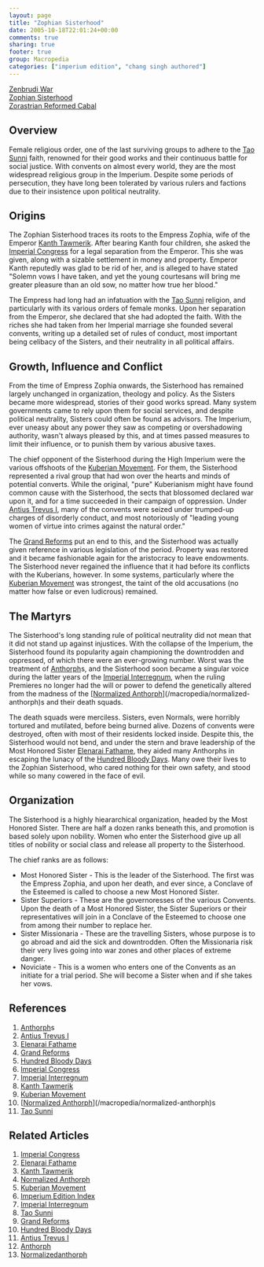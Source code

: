 ```yaml
---
layout: page
title: "Zophian Sisterhood"
date: 2005-10-18T22:01:24+00:00
comments: true
sharing: true
footer: true
group: Macropedia
categories: ["imperium edition", "chang singh authored"]
---
```


<div class='row'>
	<div class='col-md-4'><a href='/macropedia/zenbrudi-war'>Zenbrudi War</a></div>
	<div class='col-md-4'><a href='/macropedia/zophian-sisterhood'>Zophian Sisterhood</a></div>
	<div class='col-md-4'><a href='/macropedia/zorastrian-reformed-cabal'>Zorastrian Reformed Cabal</a></div>
</div>



## Overview

Female religious order, one of the last surviving groups to adhere to the [Tao Sunni](/macropedia/tao-sunni) faith, renowned for their good works and their continuous battle for social justice.  With convents on almost every world, they are the most widespread religious group in the Imperium.  Despite some periods of persecution, they have long been tolerated by various rulers and factions due to their insistence upon political neutrality.

## Origins

The Zophian Sisterhood traces its roots to the Empress Zophia, wife of the Emperor [Kanth Tawmerik](/macropedia/kanth-tawmerik).  After bearing Kanth four children, she asked the [Imperial Congress](/macropedia/imperial-congress) for a legal separation from the Emperor.  This she was given, along with a sizable settlement in money and property.  Emperor Kanth reputedly was glad to be rid of her, and is alleged to have stated "Solemn vows I have taken, and yet the young courtesans will bring me greater pleasure than an old sow, no matter how true her blood."

The Empress had long had an infatuation with the [Tao Sunni](/macropedia/tao-sunni) religion, and particularly with its various orders of female monks.  Upon her separation from the Emperor, she declared that she had adopted the faith.  With the riches she had taken from her Imperial marriage she founded several convents, writing up a detailed set of rules of conduct, most important being celibacy of the Sisters, and their neutrality in all political affairs.

## Growth, Influence and Conflict

From the time of Empress Zophia onwards, the Sisterhood has remained largely unchanged in organization, theology and policy.  As the Sisters became more widespread, stories of their good works spread.  Many system governments came to rely upon them for social services, and despite political neutrality, Sisters could often be found as advisors.  The Imperium, ever uneasy about any power they saw as competing or overshadowing authority, wasn't always pleased by this, and at times passed measures to limit their influence, or to punish them by various abusive taxes.

The chief opponent of the Sisterhood during the High Imperium were the various offshoots of the [Kuberian Movement](/macropedia/kuberian-movement).  For them, the Sisterhood represented a rival group that had won over the hearts and minds of potential converts.  While the original, "pure" Kuberianism might have found common cause with the Sisterhood, the sects that blossomed declared war upon it, and for a time succeeded in their campaign of oppression.  Under [Antius Trevus I](/macropedia/antius-trevus-one), many of the convents were seized under trumped-up charges of disorderly conduct, and most notoriously of "leading young women of virtue into crimes against the natural order."

The [Grand Reforms](/macropedia/grand-reforms) put an end to this, and the Sisterhood was actually given reference in various legislation of the period.  Property was restored and it became fashionable again for the aristocracy to leave endowments.  The Sisterhood never regained the influence that it had before its conflicts with the Kuberians, however.  In some systems, particularly where the [Kuberian Movement](/macropedia/kuberian-movement) was strongest, the taint of the old accusations (no matter how false or even ludicrous) remained.

## The Martyrs

The Sisterhood's long standing rule of political neutrality did not mean that it did not stand up against injustices.  With the collapse of the Imperium, the Sisterhood found its popularity again championing the downtrodden and oppressed, of which there were an ever-growing number.  Worst was the treatment of [Anthorph](/macropedia/anthorph)s, and the Sisterhood soon became a singular voice during the latter years of the [Imperial Interregnum](/macropedia/imperial-interregnum), when the ruling Premieres no longer had the will or power to defend the genetically altered from the madness of the [[Normalized Anthorph](/macropedia/normalized-anthorph)](/macropedia/normalized-anthorph)s and their death squads.

The death squads were merciless.  Sisters, even Normals, were horribly tortured and mutilated, before being burned alive.  Dozens of convents were destroyed, often with most of their residents locked inside.  Despite this, the Sisterhood would not bend, and under the stern and brave leadership of the Most Honored Sister [Elenarai Fathame](/macropedia/elenarai-fathame), they aided many Anthorphs in escaping the lunacy of the [Hundred Bloody Days](/macropedia/hundred-bloody-days).  Many owe their lives to the Zophian Sisterhood, who cared nothing for their own safety, and stood while so many cowered in the face of evil.

## Organization

The Sisterhood is a highly hieararchical organization, headed by the Most Honored Sister.  There are half a dozen ranks beneath this, and promotion is based solely upon nobility.  Women who enter the Sisterhood give up all titles of nobility or social class and release all property to the Sisterhood.

The chief ranks are as follows:

* Most Honored Sister - This is the leader of the Sisterhood.  The first was the Empress Zophia, and upon her death, and ever since, a Conclave of the Esteemed is called to choose a new Most Honored Sister.
* Sister Superiors - These are the governoresses of the various Convents.  Upon the death of a Most Honored Sister, the Sister Superiors or their representatives will join in a Conclave of the Esteemed to choose one from among their number to replace her.
* Sister Missionaria - These are the travelling Sisters, whose purpose is to go abroad and aid the sick and downtrodden.  Often the Missionaria risk their very lives going into war zones and other places of extreme danger.
* Noviciate - This is a women who enters one of the Convents as an initiate for a trial period.  She will become a Sister when and if she takes her vows.

## References
1. [Anthorph](/macropedia/anthorph)s
1. [Antius Trevus I](/macropedia/antius-trevus-one)
1. [Elenarai Fathame](/macropedia/elenarai-fathame)
1. [Grand Reforms](/macropedia/grand-reforms)
1. [Hundred Bloody Days](/macropedia/hundred-bloody-days)
1. [Imperial Congress](/macropedia/imperial-congress)
1. [Imperial Interregnum](/macropedia/imperial-interregnum)
1. [Kanth Tawmerik](/macropedia/kanth-tawmerik)
1. [Kuberian Movement](/macropedia/kuberian-movement)
1. [[Normalized Anthorph](/macropedia/normalized-anthorph)](/macropedia/normalized-anthorph)s
1. [Tao Sunni](/macropedia/tao-sunni)

## Related Articles

1. [Imperial Congress](/macropedia/imperial-congress)
2. [Elenarai Fathame](/macropedia/elenarai-fathame)
3. [Kanth Tawmerik](/macropedia/kanth-tawmerik)
4. [Normalized Anthorph](/macropedia/normalized-anthorph)
5. [Kuberian Movement](/macropedia/kuberian-movement)
6. [Imperium Edition Index](/macropedia/imperium-edition-index)
7. [Imperial Interregnum](/macropedia/imperial-interregnum)
8. [Tao Sunni](/macropedia/tao-sunni)
9. [Grand Reforms](/macropedia/grand-reforms)
10. [Hundred Bloody Days](/macropedia/hundred-bloody-days)
11. [Antius Trevus I](/macropedia/antius-trevus-one)
12. [Anthorph](/macropedia/anthorph)
13. [Normalizedanthorph](/macropedia/normalized-anthorph)



 
